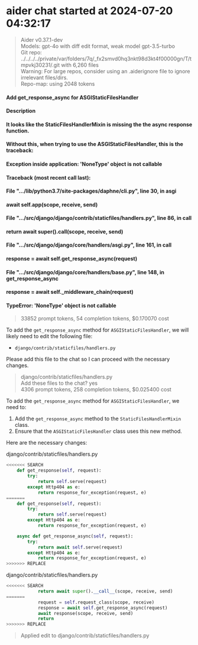 
# aider chat started at 2024-07-20 04:32:17

> Aider v0.37.1-dev  
> Models: gpt-4o with diff edit format, weak model gpt-3.5-turbo  
> Git repo: ../../../../private/var/folders/7q/_fx2smvd0hq3nkt98d3kt4f00000gn/T/tmpvkj30231/.git with 6,260 files  
> Warning: For large repos, consider using an .aiderignore file to ignore irrelevant files/dirs.  
> Repo-map: using 2048 tokens  

#### Add get_response_async for ASGIStaticFilesHandler  
#### Description  
#### 	  
#### It looks like the StaticFilesHandlerMixin is missing the the async response function.  
#### Without this, when trying to use the ASGIStaticFilesHandler, this is the traceback:  
#### Exception inside application: 'NoneType' object is not callable  
#### Traceback (most recent call last):  
####  File ".../lib/python3.7/site-packages/daphne/cli.py", line 30, in asgi  
#### 	await self.app(scope, receive, send)  
####  File ".../src/django/django/contrib/staticfiles/handlers.py", line 86, in __call__  
#### 	return await super().__call__(scope, receive, send)  
####  File ".../src/django/django/core/handlers/asgi.py", line 161, in __call__  
#### 	response = await self.get_response_async(request)  
####  File ".../src/django/django/core/handlers/base.py", line 148, in get_response_async  
#### 	response = await self._middleware_chain(request)  
#### TypeError: 'NoneType' object is not callable  
> 33852 prompt tokens, 54 completion tokens, $0.170070 cost  

To add the `get_response_async` method for `ASGIStaticFilesHandler`, we will likely need to edit the following file:

- `django/contrib/staticfiles/handlers.py`

Please add this file to the chat so I can proceed with the necessary changes.

> django/contrib/staticfiles/handlers.py  
> Add these files to the chat? yes  
> 4306 prompt tokens, 258 completion tokens, $0.025400 cost  

To add the `get_response_async` method for `ASGIStaticFilesHandler`, we need to:

1. Add the `get_response_async` method to the `StaticFilesHandlerMixin` class.
2. Ensure that the `ASGIStaticFilesHandler` class uses this new method.

Here are the necessary changes:

django/contrib/staticfiles/handlers.py
```python
<<<<<<< SEARCH
    def get_response(self, request):
        try:
            return self.serve(request)
        except Http404 as e:
            return response_for_exception(request, e)
=======
    def get_response(self, request):
        try:
            return self.serve(request)
        except Http404 as e:
            return response_for_exception(request, e)

    async def get_response_async(self, request):
        try:
            return await self.serve(request)
        except Http404 as e:
            return response_for_exception(request, e)
>>>>>>> REPLACE
```

django/contrib/staticfiles/handlers.py
```python
<<<<<<< SEARCH
            return await super().__call__(scope, receive, send)
=======
            request = self.request_class(scope, receive)
            response = await self.get_response_async(request)
            await response(scope, receive, send)
            return
>>>>>>> REPLACE
```

> Applied edit to django/contrib/staticfiles/handlers.py  
